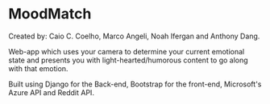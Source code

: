 # MoodMatch
Created by: Caio C. Coelho, Marco Angeli, Noah Ifergan and Anthony Dang.

Web-app which uses your camera to determine your current emotional state and presents you with light-hearted/humorous content to go along with that emotion.

Built using Django for the Back-end, Bootstrap for the front-end, Microsoft's Azure API and Reddit API.